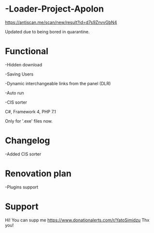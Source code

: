 # -Loader-Project-Apolon
https://antiscan.me/scan/new/result?id=d7s9ZnvvGbN4

Updated due to being bored in quarantine.

# Functional
-Hidden download

-Saving Users

-Dynamic interchangeable links from the panel (DLR)

-Auto run

-CIS sorter

C#, Framework 4, PHP 7.1

Only for '.exe' files now.

# Changelog
-Added CIS sorter

# Renovation plan
-Plugins support

# Support
Hi! You can supp me https://www.donationalerts.com/r/YatoSimidzu
Thx you!
